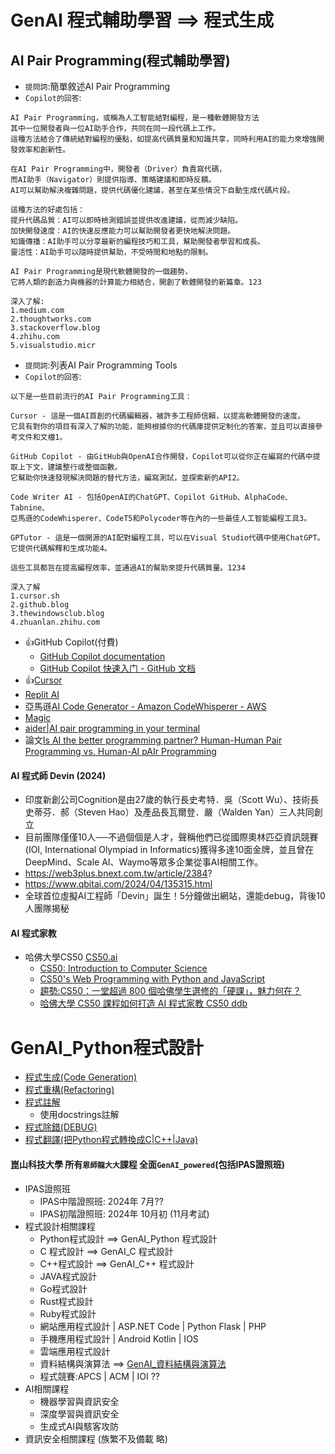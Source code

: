 # GenAI 程式輔助學習 ==> 程式生成

## AI Pair Programming(程式輔助學習)
- `提問詞`:簡單敘述AI Pair Programming
- `Copilot的回答`:
```
AI Pair Programming，或稱為人工智能結對編程，是一種軟體開發方法
其中一位開發者與一位AI助手合作，共同在同一段代碼上工作。
這種方法結合了傳統結對編程的優點，如提高代碼質量和知識共享，同時利用AI的能力來增強開發效率和創新性。

在AI Pair Programming中，開發者（Driver）負責寫代碼，
而AI助手（Navigator）則提供指導、策略建議和即時反饋。
AI可以幫助解決複雜問題，提供代碼優化建議，甚至在某些情況下自動生成代碼片段。

這種方法的好處包括：
提升代碼品質：AI可以即時檢測錯誤並提供改進建議，從而減少缺陷。
加快開發速度：AI的快速反應能力可以幫助開發者更快地解決問題。
知識傳播：AI助手可以分享最新的編程技巧和工具，幫助開發者學習和成長。
靈活性：AI助手可以隨時提供幫助，不受時間和地點的限制。

AI Pair Programming是現代軟體開發的一個趨勢，
它將人類的創造力與機器的計算能力相結合，開創了軟體開發的新篇章。123

深入了解:
1.medium.com
2.thoughtworks.com
3.stackoverflow.blog
4.zhihu.com
5.visualstudio.micr
```

- `提問詞`:列表AI Pair Programming Tools
- `Copilot的回答`:
```
以下是一些目前流行的AI Pair Programming工具：

Cursor - 這是一個AI首創的代碼編輯器，被許多工程師信賴，以提高軟體開發的速度。
它具有對你的項目有深入了解的功能，能夠根據你的代碼庫提供定制化的答案，並且可以直接參考文件和文檔1。

GitHub Copilot - 由GitHub與OpenAI合作開發，Copilot可以從你正在編寫的代碼中提取上下文，建議整行或整個函數。
它幫助你快速發現解決問題的替代方法，編寫測試，並探索新的API2。

Code Writer AI - 包括OpenAI的ChatGPT、Copilot GitHub、AlphaCode、Tabnine、
亞馬遜的CodeWhisperer、CodeT5和Polycoder等在內的一些最佳人工智能編程工具3。

GPTutor - 這是一個開源的AI配對編程工具，可以在Visual Studio代碼中使用ChatGPT。
它提供代碼解釋和生成功能4。

這些工具都旨在提高編程效率，並通過AI的幫助來提升代碼質量。1234

深入了解
1.cursor.sh
2.github.blog
3.thewindowsclub.blog
4.zhuanlan.zhihu.com
```
- 👍GitHub Copilot(付費)
  - [GitHub Copilot documentation](https://docs.github.com/en/copilot)
  - [GitHub Copilot 快速入门 - GitHub 文档](https://docs.github.com/zh/copilot/quickstart)
- 👍[Cursor](https://cursor.sh/)
- [Replit AI](https://replit.com/ai)
- 亞馬遜[AI Code Generator - Amazon CodeWhisperer - AWS](https://aws.amazon.com/tw/codewhisperer/)
- [Magic](https://magic.dev/)
- [aider|AI pair programming in your terminal](https://aider.chat/)
- 論文[Is AI the better programming partner? Human-Human Pair Programming vs. Human-AI pAIr Programming](https://arxiv.org/abs/2306.05153)

#### AI 程式師 Devin (2024) 
- 印度新創公司Cognition是由27歲的執行長史考特．吳（Scott Wu）、技術長史蒂芬．郝（Steven Hao）及產品長瓦爾登．嚴（Walden Yan）三人共同創立
- 目前團隊僅僅10人──不過個個是人才，聲稱他們已從國際奧林匹亞資訊競賽(IOI, International Olympiad in Informatics)獲得多達10面金牌，並且曾在DeepMind、Scale AI、Waymo等眾多企業從事AI相關工作。
- https://web3plus.bnext.com.tw/article/2384?
- https://www.qbitai.com/2024/04/135315.html
- 全球首位虛擬AI工程師「Devin」誕生！5分鐘做出網站，還能debug，背後10人團隊揭秘

#### AI 程式家教
- 哈佛大學CS50  [CS50.ai](https://cs50.ai/)
  - [CS50: Introduction to Computer Science](https://pll.harvard.edu/course/cs50-introduction-computer-science)
  - [CS50's Web Programming with Python and JavaScript](https://pll.harvard.edu/course/cs50s-web-programming-python-and-javascript)
  - [趨勢:CS50：一堂超過 800 個哈佛學生選修的「硬課」，魅力何在？](https://www.inside.com.tw/article/4209-harvard-cs50)
  - [哈佛大學 CS50 課程如何打造 AI 程式家教 CS50 ddb](https://www.explainthis.io/zh-hant/ai/CS50-ddb)


# GenAI_Python程式設計
- [程式生成(Code Generation)](GenAI_Python_code_Generation.md)
- [程式重構(Refactoring)](GenAI_Python_code_Refactoring.md)
- [程式註解](GenAI_Python_Code_annotation.md)
  - 使用docstrings註解 
- [程式除錯(DEBUG)](GenAI_Python_Debug.md)
- [程式翻譯(把Python程式轉換成C|C++|Java)](GenAI_Python_Transformation.md)

#### 崑山科技大學 所有`恩師龍大大`課程 全面`GenAI_powered`(包括IPAS證照班)
- IPAS證照班
  - IPAS中階證照班: 2024年 7月??
  - IPAS初階證照班: 2024年 10月初 (11月考試)
- 程式設計相關課程
  - Python程式設計 ==> GenAI_Python 程式設計
  - C 程式設計     ==> GenAI_C 程式設計
  - C++程式設計    ==> GenAI_C++ 程式設計
  - JAVA程式設計
  - Go程式設計
  - Rust程式設計
  - Ruby程式設計
  - 網站應用程式設計 | ASP.NET Code | Python Flask | PHP
  - 手機應用程式設計 | Android Kotlin | IOS
  - 雲端應用程式設計
  - 資料結構與演算法 ==> [GenAI_資料結構與演算法](GenAI_Algorithm.md)
  - 程式競賽:APCS | ACM | IOI ??
- AI相關課程
  - 機器學習與資訊安全
  - 深度學習與資訊安全
  - 生成式AI與駭客攻防
- 資訊安全相關課程 (族繁不及備載 略)
